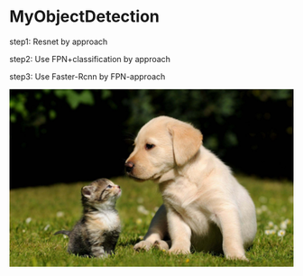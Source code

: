 # MyObjectDetection

step1: Resnet by approach

step2: Use FPN+classification by approach

step3: Use Faster-Rcnn by FPN-approach

![pp](catdog.jpg)